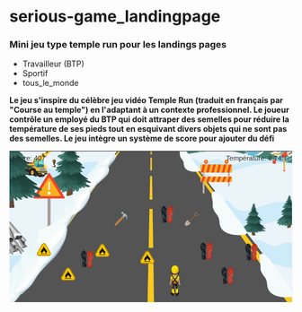 # serious-game_landingpage
### Mini jeu type temple run pour les landings pages 
- Travailleur (BTP)
- Sportif 
- tous_le_monde

**Le jeu s'inspire du célèbre jeu vidéo Temple Run (traduit en français par "Course au temple") en l'adaptant à un contexte professionnel. Le joueur contrôle un employé du BTP qui doit attraper des semelles pour réduire la température de ses pieds tout en esquivant divers objets qui ne sont pas des semelles. Le jeu intègre un système de score pour ajouter du défi**


![Visuel](doc/Visuel.png)